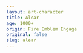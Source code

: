 ```yaml
---
layout: art-character
title: Alear
age: 1000+
origin: Fire Emblem Engage
original: false
slug: alear
---
```

